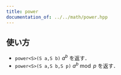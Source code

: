 ```yaml
---
title: power
documentation_of: ../../math/power.hpp
---
```


## 使い方
- `power<S>(S a,S b)`
$a^{b}$ を返す．
- `power<S>(S a,S b,S p)`
$a^{b} \bmod p$ を返す．
